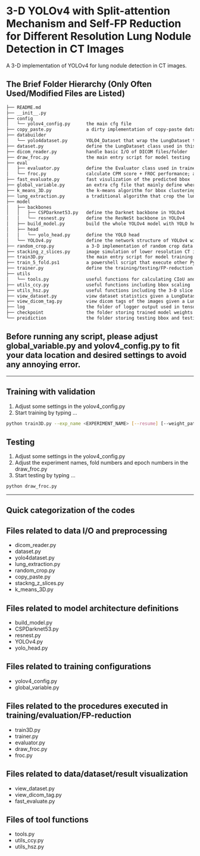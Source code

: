 # 3-D YOLOv4 with Split-attention Mechanism and Self-FP Reduction for Different Resolution Lung Nodule Detection in CT Images

A 3-D implementation of YOLOv4 for lung nodule detection in CT images.

## The Brief Folder Hierarchy (Only Often Used/Modified Files are Listed)

```txt
├── README.md
├── __init__.py
├── config
│   └── yolov4_config.py      the main cfg file
├── copy_paste.py             a dirty implementation of copy-paste data augmentation
├── databuilder
│   └── yolo4dataset.py       YOLO4_Dataset that wrap the LungDataset to meet YOLO format
├── dataset.py                define the LungDataset class used in this study 
├── dicom_reader.py           handle basic I/O of DICOM files/folder  
├── draw_froc.py              the main entry script for model testing 
├── eval
│   ├── evaluator.py          define the Evaluator class used in trainer.py
│   └── froc.py               calculate CPM score + FROC performance; also generate output log
├── fast_evaluate.py          fast visulization of the predicted bbox
├── global_variable.py        an extra cfg file that mainly define where the data are stored
├── k_means_3D.py             the k-means algorithm for bbox clustering
├── lung_extraction.py        a traditional algorithm that crop the lung from a intact CT image
├── model
│   ├── backbones
│   │   ├── CSPDarknet53.py   define the Darknet backbone in YOLOv4
│   │   └── resnest.py        define the ResNeSt backbone in YOLOv4
│   ├── build_model.py        build the whole YOLOv4 model with YOLO heads
│   ├── head
│   │   └── yolo_head.py      define the YOLO head
│   └── YOLOv4.py             define the network structure of YOLOv4 without YOLO heads
├── random_crop.py            a 3-D implementation of random crop data augmentation
├── stacking_z_slices.py      image simulation of lower resolution CT images 
├── train3D.py                the main entry script for model training
├── train_5_fold.ps1          a powershell script that execute other Python scripts
├── trainer.py                define the training/testing/FP-reduction procedures 
├── utils
│   └── tools.py              useful functions for calculating CIoU and performing NMS algorithm
├── utils_ccy.py              useful functions including bbox scaling 
├── utils_hsz.py              useful functions including the 3-D slice viewer for visualization
├── view_dataset.py           view dataset statistics given a LungDataset object  
├── view_dicom_tag.py         view dicom tags of the images given a LungDataset object 
├── log                       the folder of logger output used in tensorboard
├── checkpoint                the folder storing trained model weights and validation log
└── preidiction               the folder storing testing bbox and testing log 
```

## Before running any script, please adjust global_variable.py and yolov4_config.py to fit your data location and desired settings to avoid any annoying error.
___

## Training with validation

1. Adjust some settings in the yolov4_config.py
2. Start training by typing ...

```bash
python train3D.py --exp_name <EXPERIMENT_NAME> [--resume] [--weight_path <PRETRAINED_WEIGHT_FILE>]
```

## Testing

1. Adjust some settings in the yolov4_config.py
2. Adjust the experiment names, fold numbers and epoch numbers in the draw_froc.py
2. Start testing by typing ...

```bash
python draw_froc.py
```
___

## **Quick categorization of the codes**

## Files related to data I/O and preprocessing
- dicom_reader.py
- dataset.py
- yolo4dataset.py
- lung_extraction.py
- random_crop.py
- copy_paste.py
- stackng_z_slices.py
- k_means_3D.py

## Files related to model architecture definitions
- build_model.py
- CSPDarknet53.py
- resnest.py
- YOLOv4.py
- yolo_head.py

## Files related to training configurations
- yolov4_config.py
- global_variable.py

## Files related to the procedures executed in training/evaluation/FP-reduction
- train3D.py
- trainer.py
- evaluator.py
- draw_froc.py
- froc.py

## Files related to data/dataset/result visualization
- view_dataset.py
- view_dicom_tag.py
- fast_evaluate.py

## Files of tool functions
- tools.py
- utils_ccy.py
- utils_hsz.py





